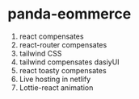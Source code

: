 # panda-eommerce

1. react compensates
2. react-router compensates
3. tailwind CSS
4. tailwind compensates dasiyUI
5. react toasty compensates
6. Live hosting in netlify 
7. Lottie-react animation 
